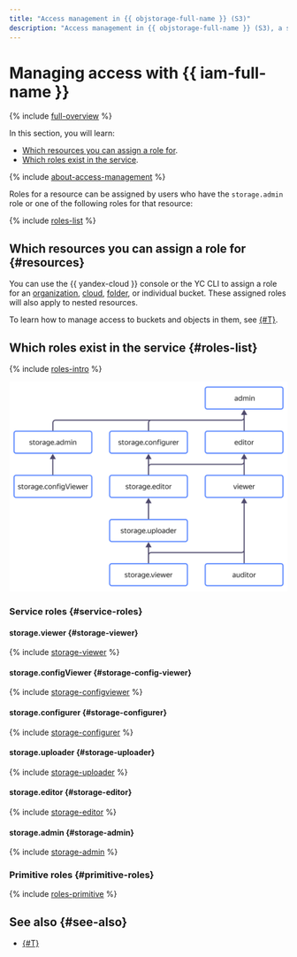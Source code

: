 ```yaml
---
title: "Access management in {{ objstorage-full-name }} (S3)"
description: "Access management in {{ objstorage-full-name }} (S3), a service for scalable data storage. This section describes the resources for which you can assign a role and the roles existing in the service."
---
```




# Managing access with {{ iam-full-name }}

{% include [full-overview](../../_includes/storage/security/full-overview.md) %}

In this section, you will learn:

* [Which resources you can assign a role for](#resources).
* [Which roles exist in the service](#roles-list).

{% include [about-access-management](../../_includes/iam/about-access-management.md) %}

Roles for a resource can be assigned by users who have the `storage.admin` role or one of the following roles for that resource:

{% include [roles-list](../../_includes/iam/roles-list.md) %}

## Which resources you can assign a role for {#resources}

You can use the {{ yandex-cloud }} console or the YC CLI to assign a role for an [organization](../../organization/concepts/membership.md), [cloud](../../resource-manager/concepts/resources-hierarchy.md#cloud), [folder](../../resource-manager/concepts/resources-hierarchy.md#folder), or individual bucket. These assigned roles will also apply to nested resources.

To learn how to manage access to buckets and objects in them, see [{#T}](../concepts/acl.md).

## Which roles exist in the service {#roles-list}

{% include [roles-intro](../../_includes/roles-intro.md) %}

![service-roles-hierarchy](../../_assets/storage/service-roles-hierarchy.svg)

### Service roles {#service-roles}

#### storage.viewer {#storage-viewer}

{% include [storage-viewer](../../_roles/storage/viewer.md) %}

#### storage.configViewer {#storage-config-viewer}

{% include [storage-configviewer](../../_roles/storage/configViewer.md) %}

#### storage.configurer {#storage-configurer}

{% include [storage-configurer](../../_roles/storage/configurer.md) %}

#### storage.uploader {#storage-uploader}

{% include [storage-uploader](../../_roles/storage/uploader.md) %}

#### storage.editor {#storage-editor}

{% include [storage-editor](../../_roles/storage/editor.md) %}

#### storage.admin {#storage-admin}

{% include [storage-admin](../../_roles/storage/admin.md) %}


### Primitive roles {#primitive-roles}

{% include [roles-primitive](../../_includes/roles-primitive.md) %}

## See also {#see-also}

* [{#T}](../operations/buckets/iam-access.md)

